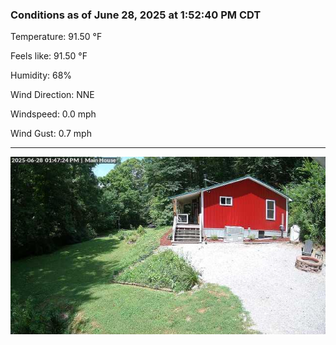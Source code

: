 ### Conditions as of June 28, 2025 at 1:52:40 PM CDT 

Temperature: 91.50 &deg;F

Feels like: 91.50 &deg;F

Humidity: 68%

Wind Direction: NNE

Windspeed: 0.0 mph

Wind Gust: 0.7 mph

---

<img src="./images/latest.jpeg"/>

